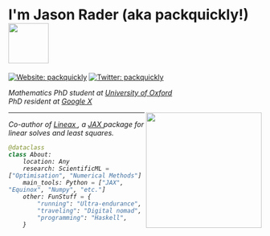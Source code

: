 <h1> I'm Jason Rader (aka packquickly!) <img align=bottom src="https://media.giphy.com/media/YYQ6sw8jt2HRxX4uVi/giphy.gif" width="80"></h1>

[![Website: packquickly](https://img.shields.io/badge/packquickly-Website-informational)](https://www.packquickly.com)
[![Twitter: packquickly](https://img.shields.io/twitter/follow/packquickly?style=social)](https://twitter.com/packquickly)

<p><em> Mathematics PhD student at <a href="http://www.maths.ox.ac.uk">University of Oxford</a></br> PhD resident at <a href="https://www.x.company"> Google X </a></p></em>
<img align='right' src="https://media.giphy.com/media/9TuX30acPdjFvFffOK/giphy.gif" width="230">

<hr></hr>
<p><em> Co-author of <a href="https://www.github.com/google/lineax"> Lineax </a>, a <a href="https://www.github.com/google/jax"> JAX </a> package for linear solves and least squares.
  
```python
@dataclass
class About:
    location: Any
    research: ScientificML = ["Optimisation", "Numerical Methods"]
    main_tools: Python = ["JAX", "Equinox", "Numpy", "etc."]
    other: FunStuff = {
        "running": "Ultra-endurance",
        "traveling": "Digital nomad",
        "programming": "Haskell",
    }
```
